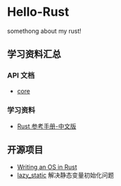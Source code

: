 # Hello-Rust
somethong about my rust!
## 学习资料汇总
### API 文档
+ [core](https://rustwiki.org/zh-CN/core/index.html)
### 学习资料
+ [Rust 参考手册-中文版](https://rustwiki.org/zh-CN/reference/introduction.html)
## 开源项目
+ [Writing an OS in Rust](https://os.phil-opp.com/zh-CN/minimal-rust-kernel/)
+ [lazy_static](https://github.com/akai100/Hello-Rust/blob/main/%E5%BC%80%E6%BA%90crates/lazy_static/%E4%BB%8B%E7%BB%8D.md)
  解决静态变量初始化问题
